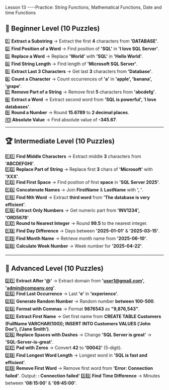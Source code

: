 Lesson 13 ----Practice: String Functions, Mathematical Functions, Date and time Functions

## 🔰 Beginner Level (10 Puzzles)  
1️⃣ **Extract a Substring** → Extract the first **4** characters from **'DATABASE'**.  
2️⃣ **Find Position of a Word** → Find position of **'SQL'** in **'I love SQL Server'**.  
3️⃣ **Replace a Word** → Replace **'World'** with **'SQL'** in **'Hello World'**.  
4️⃣ **Find String Length** → Find length of **'Microsoft SQL Server'**.  
5️⃣ **Extract Last 3 Characters** → Get last **3** characters from **'Database'**.  
6️⃣ **Count a Character** → Count occurrences of **'a'** in **'apple', 'banana', 'grape'**.  
7️⃣ **Remove Part of a String** → Remove first **5** characters from **'abcdefg'**.  
8️⃣ **Extract a Word** → Extract second word from **'SQL is powerful', 'I love databases'**.  
9️⃣ **Round a Number** → Round **15.6789** to **2 decimal places**.  
🔟 **Absolute Value** → Find absolute value of **-345.67**.  

---  

## 🏆 Intermediate Level (10 Puzzles)  
1️⃣1️⃣ **Find Middle Characters** → Extract middle **3** characters from **'ABCDEFGHI'**.  
1️⃣2️⃣ **Replace Part of String** → Replace first **3** chars of **'Microsoft'** with **'XXX'**.  
1️⃣3️⃣ **Find First Space** → Find position of first **space** in **'SQL Server 2025'**.  
1️⃣4️⃣ **Concatenate Names** → Join **FirstName** & **LastName** with **', '**.  
1️⃣5️⃣ **Find Nth Word** → Extract **third word** from **'The database is very efficient'**.  
1️⃣6️⃣ **Extract Only Numbers** → Get numeric part from **'INV1234', 'ORD5678'**.  
1️⃣7️⃣ **Round to Nearest Integer** → Round **99.5** to the nearest integer.  
1️⃣8️⃣ **Find Day Difference** → Days between **'2025-01-01'** & **'2025-03-15'**.  
1️⃣9️⃣ **Find Month Name** → Retrieve month name from **'2025-06-10'**.  
2️⃣0️⃣ **Calculate Week Number** → Week number for **'2025-04-22'**.  

---  

## 🚀 Advanced Level (10 Puzzles)  
2️⃣1️⃣ **Extract After '@'** → Extract domain from **'user1@gmail.com', 'admin@company.org'**.  
2️⃣2️⃣ **Find Last Occurrence** → Last **'e'** in **'experience'**.  
2️⃣3️⃣ **Generate Random Number** → Random number **between 100-500**.  
2️⃣4️⃣ **Format with Commas** → Format **9876543** as **"9,876,543"**.  
2️⃣5️⃣ **Extract First Name** → Get first name from **CREATE TABLE Customers (FullName VARCHAR(100)); INSERT INTO Customers VALUES ('John Doe'), ('Jane Smith')**.  
2️⃣6️⃣ **Replace Spaces with Dashes** → Change **'SQL Server is great'** → **'SQL-Server-is-great'**.  
2️⃣7️⃣ **Pad with Zeros** → Convert **42** to **'00042'** (5-digit).  
2️⃣8️⃣ **Find Longest Word Length** → Longest word in **'SQL is fast and efficient'**.  
2️⃣9️⃣ **Remove First Word** → Remove first word from **'Error: Connection failed'**. Output: **: Connection failed'** 
3️⃣0️⃣ **Find Time Difference** → Minutes between **'08:15:00'** & **'09:45:00'**.  
